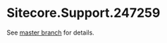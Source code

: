 # Sitecore.Support.247259

See [master branch](https://github.com/sitecoresupport/Sitecore.Support.247259) for details.